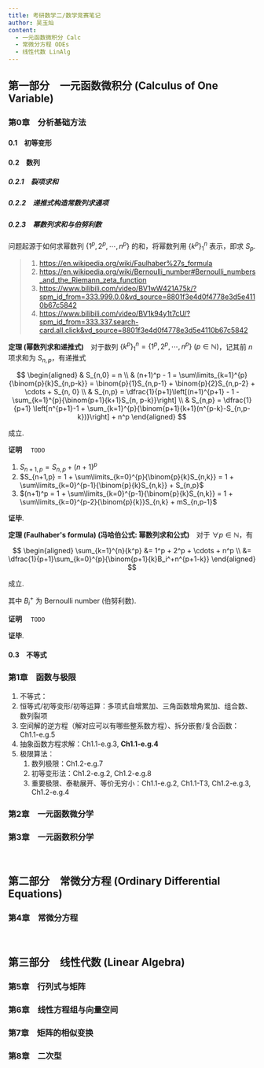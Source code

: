 ```yaml
---
title: 考研数学二/数学竞赛笔记
author: 吴玉灿
content:
  - 一元函数微积分 Calc
  - 常微分方程 ODEs
  - 线性代数 LinAlg
---
```


## 第一部分&emsp;一元函数微积分 (Calculus of One Variable)

### 第0章&emsp;分析基础方法

#### 0.1&emsp;初等变形

#### 0.2&emsp;数列

##### 0.2.1&emsp;裂项求和

##### 0.2.2&emsp;递推式构造常数列求通项

##### 0.2.3&emsp;幂数列求和与伯努利数

问题起源于如何求幂数列 $\{1^p, 2^p, \cdots, n^p\}$ 的和，将幂数列用 $\{k^p\}_1^n$ 表示，即求 $S_p$.

> 1. <https://en.wikipedia.org/wiki/Faulhaber%27s_formula>
> 2. <https://en.wikipedia.org/wiki/Bernoulli_number#Bernoulli_numbers_and_the_Riemann_zeta_function>
> 3. <https://www.bilibili.com/video/BV1wW421A75k/?spm_id_from=333.999.0.0&vd_source=8801f3e4d0f4778e3d5e4110b67c5842>
> 4. <https://www.bilibili.com/video/BV1k94y1t7cU/?spm_id_from=333.337.search-card.all.click&vd_source=8801f3e4d0f4778e3d5e4110b67c5842>

**定理 (幂数列求和递推式)**&emsp;对于数列 $\{k^p\}_{1}^{n} = \{1^p, 2^p, \cdots, n^p\}\ (p\in\mathbb{N})$，记其前 $n$ 项求和为 $S_{n,p}$，有递推式

$$
\begin{aligned}
  & S_{n,0} = n \\
  & (n+1)^p - 1 = \sum\limits_{k=1}^{p}{\binom{p}{k}S_{n,p-k}} = \binom{p}{1}S_{n,p-1} + \binom{p}{2}S_{n,p-2} + \cdots + S_{n, 0} \\
  & S_{n,p} = \dfrac{1}{p+1}\left[(n+1)^{p+1} - 1 - \sum_{k=1}^{p}{\binom{p+1}{k+1}S_{n, p-k}}\right] \\
  & S_{n,p} = \dfrac{1}{p+1} \left[n^{p+1}-1 + \sum_{k=1}^{p}{\binom{p+1}{k+1}(n^{p-k}-S_{n,p-k})}\right] + n^p
\end{aligned}
$$

成立.

**证明**&emsp; `TODO`

1. $S_{n+1,p} = S_{n,p} + (n+1)^p$
2. $S_{n+1,p} = 1 + \sum\limits_{k=0}^{p}{\binom{p}{k}S_{n,k}} = 1 + \sum\limits_{k=0}^{p-1}{\binom{p}{k}S_{n,k}} + S_{n,p}$
3. $(n+1)^p = 1 + \sum\limits_{k=0}^{p-1}{\binom{p}{k}S_{n,k}} = 1 + \sum\limits_{k=0}^{p-2}{\binom{p}{k}}S_{n,k} + mS_{n,p-1}$

**证毕**.

**定理 (Faulhaber's formula) (冯哈伯公式: 幂数列求和公式)**&emsp;对于 $\forall p\in\mathbb{N}$，有

$$
\begin{aligned}
  \sum_{k=1}^{n}{k^p} &= 1^p + 2^p + \cdots + n^p \\
  &= \dfrac{1}{p+1}\sum_{k=0}^{p}{\binom{p+1}{k}B_i^+n^{p+1-k}}
\end{aligned}
$$

成立.

其中 $B_i^+$ 为 Bernoulli number (伯努利数).

**证明**&emsp; `TODO`

**证毕**.

#### 0.3&emsp;不等式

### 第1章&emsp;函数与极限

1. 不等式：
2. 恒等式/初等变形/初等运算：多项式自增累加、三角函数增角累加、组合数、数列裂项
3. 空间解的逆方程（解对应可以有哪些整系数方程）、拆分嵌套/复合函数：Ch1.1-e.g.5
4. 抽象函数方程求解：Ch1.1-e.g.3, **Ch1.1-e.g.4**
5. 极限算法：
   1. 数列极限：Ch1.2-e.g.7
   2. 初等变形法：Ch1.2-e.g.2, Ch1.2-e.g.8
   3. 重要极限、泰勒展开、等价无穷小：Ch1.1-e.g.2, Ch1.1-T3, Ch1.2-e.g.3, Ch1.2-e.g.4

### 第2章&emsp;一元函数微分学

### 第3章&emsp;一元函数积分学

&nbsp;

## 第二部分&emsp;常微分方程 (Ordinary Differential Equations)

### 第4章&emsp;常微分方程

&nbsp;

## 第三部分&emsp;线性代数 (Linear Algebra)

### 第5章&emsp;行列式与矩阵

### 第6章&emsp;线性方程组与向量空间

### 第7章&emsp;矩阵的相似变换

### 第8章&emsp;二次型
